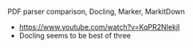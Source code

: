 PDF parser comparison, Docling, Marker, MarkitDown
- https://www.youtube.com/watch?v=KqPR2NIekjI
- Docling seems to be best of three